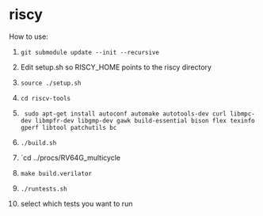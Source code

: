 riscy
=====

How to use:

1) `git submodule update --init --recursive`

2) Edit setup.sh so RISCY_HOME points to the riscy directory

3) `source ./setup.sh`

4) `cd riscv-tools`

5) ` sudo apt-get install autoconf automake autotools-dev curl libmpc-dev libmpfr-dev libgmp-dev gawk build-essential bison flex texinfo gperf libtool patchutils bc`

6) `./build.sh`

7) `cd ../procs/RV64G_multicycle

8) `make build.verilator`

9) `./runtests.sh`

10) select which tests you want to run
